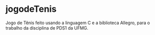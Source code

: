 # jogodeTenis
Jogo de Tênis feito usando a linguagem C e a biblioteca Allegro, para o trabalho da disciplina de PDS1 da UFMG. 
